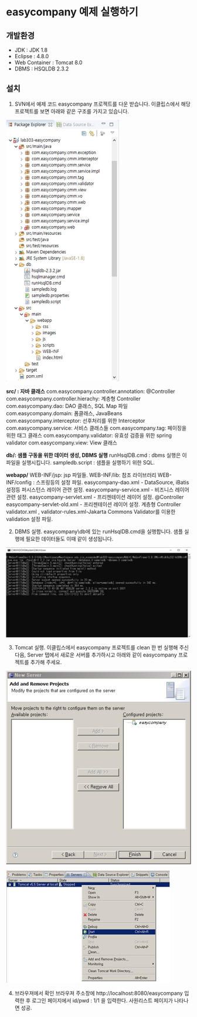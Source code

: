 # easycompany 예제 실행하기

## 개발환경

- JDK : JDK 1.8
- Eclipse : 4.8.0
- Web Container : Tomcat 8.0
- DBMS : HSQLDB 2.3.2

## 설치

1. SVN에서 예제 코드 easycompany 프로젝트를 다운 받습니다.
이클립스에서 해당 프로젝트를 보면 아래와 같은 구조를 가지고 있습니다.

![projectexplore](./images/projectexplore.jpg)

**src/ : 자바 클래스**
com.easycompany.controller.annotation: @Controller
com.easycompany.controller.hierachy: 계층형 Controller
com.easycompany.dao: DAO 클래스, SQL Map 파일
com.easycompany.domain: 폼클래스, JavaBeans
com.easycompany.interceptor: 선후처리를 위한 Interceptor
com.easycompany.service: 서비스 클래스들
com.easycompany.tag: 페이징을 위한 태그 클래스
com.easycompany.validator: 유효성 검증을 위한 spring validator
com.easycompany.view: View 클래스

**db/: 샘플 구동을 위한 데이터 생성, DBMS 실행**
runHsqlDB.cmd : dbms 실행은 이 파일을 실행시킵니다.
sampledb.script : 샘플을 실행하기 위한 SQL.

**webapp/**
WEB-INF/jsp: jsp 파일들.
WEB-INF/lib: 참조 라이브러리 WEB-INF/config : 스프링등의 설정 파일.
easycompany-dao.xml - DataSource, iBatis 설정등 퍼시스턴스 레이어 관련 설정.
easycompany-service.xml - 비즈니스 레이어 관련 설정.
easycompany-servlet.xml - 프리젠테이션 레이어 설정. @Controller
easycompany-servlet-old.xml - 프리젠테이션 레이어 설정. 계층형 Controller
validator.xml , validator-rules.xml-Jakarta Commons Validator를 이용한 validation 설정 파일.

2. DBMS 실행.
easycompany\db에 있는 runHsqlDB.cmd을 실행합니다.
샘플 실행에 필요한 데이터들도 이때 같이 생성됩니다.

![hsqldb](./images/hsqldb.jpg)

3. Tomcat 실행.
이클립스에서 easycompany 프로젝트를 clean 한 번 실행해 주신 다음,
Server 탭에서 새로운 서버를 추가하시고 아래와 같이 easycompany 프로젝트를 추가해 주세요.

![newserver](./images/newserver.jpg)

![serverstart](./images/serverstart.jpg)

4. 브라우져에서 확인
브라우져 주소창에 http://localhost:8080/easycompany 입력한 후 로그인 페이지에서 id/pwd : 1/1 을 입력한다.
사원리스트 페이지가 나타나면 성공.